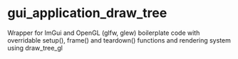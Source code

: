 # gui_application_draw_tree
Wrapper for ImGui and OpenGL (glfw, glew) boilerplate code with overridable setup(), frame() and teardown() functions and rendering system using draw_tree_gl
